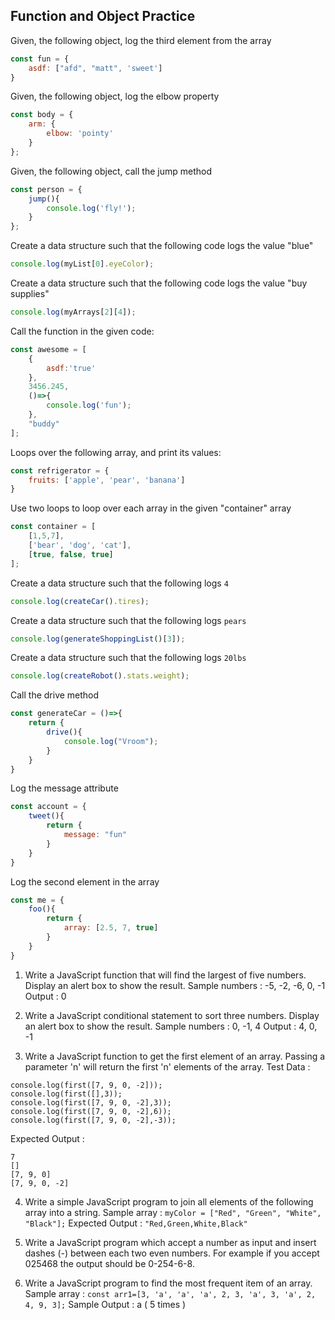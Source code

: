 ## Function and Object Practice

Given, the following object, log the third element from the array

```javascript
const fun = {
    asdf: ["afd", "matt", 'sweet']
}
```

Given, the following object, log the elbow property

```javascript
const body = {
    arm: {
        elbow: 'pointy'
    }
};
```

Given, the following object, call the jump method

```javascript
const person = {
    jump(){
        console.log('fly!');
    }
};
```

Create a data structure such that the following code logs the value "blue"

```javascript
console.log(myList[0].eyeColor);
```

Create a data structure such that the following code logs the value "buy supplies"

```javascript
console.log(myArrays[2][4]);
```

Call the function in the given code:

```javascript
const awesome = [
    {
        asdf:'true'
    },
    3456.245,
    ()=>{
        console.log('fun');
    },
    "buddy"
];
```

Loops over the following array, and print its values:

```javascript
const refrigerator = {
    fruits: ['apple', 'pear', 'banana']
}
```

Use two loops to loop over each array in the given "container" array

```javascript
const container = [
    [1,5,7],
    ['bear', 'dog', 'cat'],
    [true, false, true]
];
```

Create a data structure such that the following logs `4`

```javascript
console.log(createCar().tires);
```

Create a data structure such that the following logs `pears`

```javascript
console.log(generateShoppingList()[3]);
```

Create a data structure such that the following logs `20lbs`

```javascript
console.log(createRobot().stats.weight);
```

Call the drive method

```javascript
const generateCar = ()=>{
    return {
        drive(){
            console.log("Vroom");
        }
    }
}
```


Log the message attribute

```javascript
const account = {
    tweet(){
        return {
            message: "fun"
        }
    }
}
```

Log the second element in the array

```javascript
const me = {
    foo(){
        return {
            array: [2.5, 7, true]
        }
    }
}
```


1. Write a JavaScript function that will find the largest of five numbers. Display an alert box to show the result. 
Sample numbers : -5, -2, -6, 0, -1 
Output : 0 

2.  Write a JavaScript conditional statement to sort three numbers. Display an alert box to show the result. 
Sample numbers : 0, -1, 4 
Output : 4, 0, -1 

3. Write a JavaScript function to get the first element of an array. Passing a parameter 'n' will return the first 'n' elements of the array. 
Test Data : 
```
console.log(first([7, 9, 0, -2])); 
console.log(first([],3));
console.log(first([7, 9, 0, -2],3));
console.log(first([7, 9, 0, -2],6));
console.log(first([7, 9, 0, -2],-3));
```
Expected Output : 
```
7
[] 
[7, 9, 0] 
[7, 9, 0, -2] 
```

4. Write a simple JavaScript program to join all elements of the following array into a string. 
Sample array : ```myColor = ["Red", "Green", "White", "Black"];```
Expected Output : 
```"Red,Green,White,Black"```

5.  Write a JavaScript program which accept a number as input and insert dashes (-) between each two even numbers. For example if you accept 025468 the output should be 0-254-6-8.

6. Write a JavaScript program to find the most frequent item of an array. 
Sample array : ```const arr1=[3, 'a', 'a', 'a', 2, 3, 'a', 3, 'a', 2, 4, 9, 3];```
Sample Output : a ( 5 times ) 
